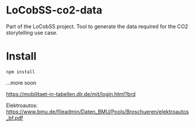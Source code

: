 # LoCobSS-co2-data
Part of the LoCobSS project. Tool to generate the data required for the CO2 storytelling use case.

# Install

```
npm install
```

...more soon

https://mobilitaet-in-tabellen.dlr.de/mit/login.html?brd

Elektroautos:
https://www.bmu.de/fileadmin/Daten_BMU/Pools/Broschueren/elektroautos_bf.pdf
